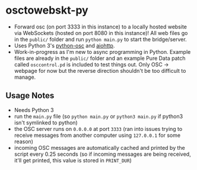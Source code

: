 # osctowebskt-py

- Forward osc (on port 3333 in this instance) to a locally hosted website via WebSockets (hosted on port 8080 in this instance)! All web files go in the `public/` folder and run `python main.py` to start the bridge/server.
- Uses Python 3's [python-osc](https://github.com/attwad/python-osc) and [aiohttp](https://github.com/aio-libs/aiohttp).
- Work-in-progress as I'm new to async programming in Python. Example files are already in the `public/` folder and an example Pure Data patch called `osccontrol.pd` is included to test things out. Only OSC -> webpage for now but the reverse direction shouldn't be too difficult to manage.

## Usage Notes
- Needs Python 3
- run the `main.py` file (so `python main.py` or `python3 main.py` if python3 isn't symlinked to python)
- the OSC server runs on `0.0.0.0` at port `3333` (ran into issues trying to receive messages from another computer using `127.0.0.1` for some reason)
- incoming OSC messages are automatically cached and printed by the script every 0.25 seconds (so if incoming messages are being received, it'll get printed, this value is stored in `PRINT_DUR`)
